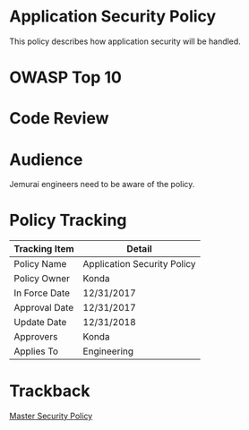 # Application Security Policy

This policy describes how application security will be handled.

# OWASP Top 10


# Code Review


# Audience

Jemurai engineers need to be aware of the policy.

# Policy Tracking

| Tracking Item   | Detail |
|-----------------|--------|
| Policy Name     | Application Security Policy |
| Policy Owner    | Konda |
| In Force Date   | 12/31/2017 |
| Approval Date   | 12/31/2017 |
| Update Date     | 12/31/2018 |
| Approvers       | Konda |
| Applies To      | Engineering |

# Trackback
[Master Security Policy](../Master_Security_Policy.md)